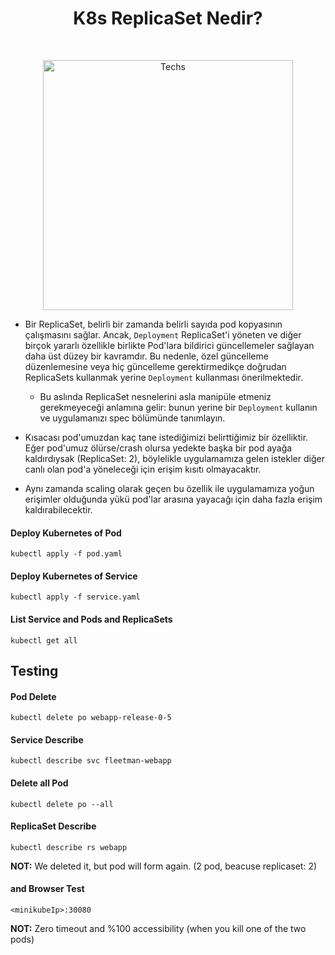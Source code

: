 <h1 align="center"> K8s ReplicaSet Nedir? </h1> <br>
<p align="center">
  <a href="https://user-images.githubusercontent.com/34090058/79375383-3373be00-7f61-11ea-9f69-daf6a154f45f.png">
    <img alt="Techs" title="Techs" src="https://user-images.githubusercontent.com/34090058/79375383-3373be00-7f61-11ea-9f69-daf6a154f45f.png"width="400">
  </a>
</p>

 - Bir ReplicaSet, belirli bir zamanda belirli sayıda pod kopyasının çalışmasını sağlar. Ancak, `Deployment` ReplicaSet'i yöneten ve diğer birçok yararlı özellikle birlikte Pod'lara bildirici güncellemeler sağlayan daha üst düzey bir kavramdır. Bu nedenle, özel güncelleme düzenlemesine veya hiç güncelleme gerektirmedikçe doğrudan ReplicaSets kullanmak yerine `Deployment` kullanması önerilmektedir.
   - Bu aslında ReplicaSet nesnelerini asla manipüle etmeniz gerekmeyeceği anlamına gelir: bunun yerine bir `Deployment` kullanın ve uygulamanızı spec bölümünde tanımlayın.

- Kısacası pod'umuzdan kaç tane istediğimizi belirttiğimiz bir özelliktir. Eğer pod'umuz ölürse/crash olursa yedekte başka bir pod ayağa kaldırdıysak (ReplicaSet: 2), böylelikle uygulamamıza gelen istekler diğer canlı olan pod'a yöneleceği için erişim kısıtı olmayacaktır.
- Aynı zamanda scaling olarak geçen bu özellik ile uygulamamıza yoğun erişimler olduğunda yükü pod'lar arasına yayacağı için daha fazla erişim kaldırabilecektir.

#### Deploy Kubernetes of Pod
```
kubectl apply -f pod.yaml
```
#### Deploy Kubernetes of Service
```
kubectl apply -f service.yaml
```
#### List Service and Pods and ReplicaSets
```
kubectl get all
```
## Testing

#### Pod Delete
```
kubectl delete po webapp-release-0-5
```
#### Service Describe
```
kubectl describe svc fleetman-webapp
```
#### Delete all Pod 
```
kubectl delete po --all
```
#### ReplicaSet Describe 
```
kubectl describe rs webapp
```
**NOT:** We deleted it, but pod will form again. (2 pod, beacuse replicaset: 2)

#### and Browser Test
```
<minikubeIp>:30080
```
**NOT:** Zero timeout and %100 accessibility (when you kill one of the two pods)
